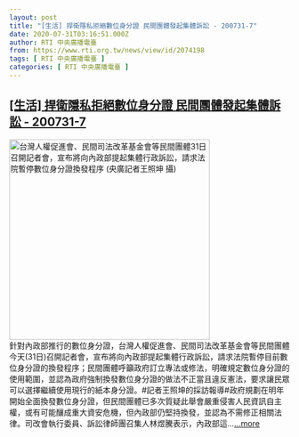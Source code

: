 ```yaml
---
layout: post
title: "[生活] 捍衛隱私拒絕數位身分證 民間團體發起集體訴訟 - 200731-7"
date: 2020-07-31T03:16:51.000Z
author: RTI 中央廣播電臺
from: https://www.rti.org.tw/news/view/id/2074198
tags: [ RTI 中央廣播電臺 ]
categories: [ RTI 中央廣播電臺 ]
---
```

<!--1596165411000-->
[[生活] 捍衛隱私拒絕數位身分證 民間團體發起集體訴訟 - 200731-7](https://www.rti.org.tw/news/view/id/2074198)
------

<div>
<img src="https://static.rti.org.tw/assets/thumbnails/2020/07/31/6928246ea042bfd50dec04ff9cdba4da.jpg" width="360" alt="台灣人權促進會、民間司法改革基金會等民間團體31日召開記者會，宣布將向內政部提起集體行政訴訟，請求法院暫停數位身分證換發程序 (央廣記者王照坤 攝)" title="台灣人權促進會、民間司法改革基金會等民間團體31日召開記者會，宣布將向內政部提起集體行政訴訟，請求法院暫停數位身分證換發程序 (央廣記者王照坤 攝)"><br>針對內政部推行的數位身分證，台灣人權促進會、民間司法改革基金會等民間團體今天(31日)召開記者會，宣布將向內政部提起集體行政訴訟，請求法院暫停目前數位身分證的換發程序；民間團體呼籲政府訂立專法或修法，明確規定數位身分證的使用範圍，並認為政府強制換發數位身分證的做法不正當且違反憲法，要求讓民眾可以選擇繼續使用現行的紙本身分證。#記者王照坤的採訪報導#政府規劃在明年開始全面換發數位身分證，但民間團體已多次質疑此舉會嚴重侵害人民資訊自主權，或有可能釀成重大資安危機，但內政部仍堅持換發，並認為不需修正相關法律。司改會執行委員、訴訟律師團召集人林煜騰表示，內政部這...<a target="_blank" href="https://www.rti.org.tw/news/view/id/2074198">...more</a>
</div>
